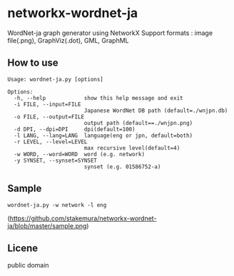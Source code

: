 networkx-wordnet-ja
===================
WordNet-ja graph generator using NetworkX
Support formats : image file(.png), GraphViz(.dot), GML, GraphML

How to use
----------
	Usage: wordnet-ja.py [options]

	Options:
	  -h, --help            show this help message and exit
	  -i FILE, --input=FILE
							Japanese WordNet DB path (default=./wnjpn.db)
	  -o FILE, --output=FILE
							output path (default==./wnjpn.png)
	  -d DPI, --dpi=DPI     dpi(default=100)
	  -l LANG, --lang=LANG  language(eng or jpn, default=both)
	  -r LEVEL, --level=LEVEL
							max recursive level(default=4)
	  -w WORD, --word=WORD  word (e.g. network)
	  -y SYNSET, --synset=SYNSET
							synset (e.g. 01586752-a)


Sample
------
	wordnet-ja.py -w network -l eng

(https://github.com/stakemura/networkx-wordnet-ja/blob/master/sample.png)

Licene
------
public domain